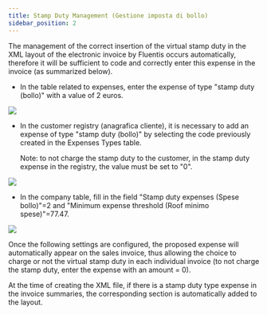 ```yaml
---
title: Stamp Duty Management (Gestione imposta di bollo)
sidebar_position: 2
---
```


The management of the correct insertion of the virtual stamp duty in the XML layout of the electronic invoice by Fluentis occurs automatically, therefore it will be sufficient to code and correctly enter this expense in the invoice (as summarized below).

- In the table related to expenses, enter the expense of type "stamp duty (bollo)" with a value of 2 euros.

![](/img/it-it/finance-area/e-invoice/stamp-tax-management/image01.png)

- In the customer registry (anagrafica cliente), it is necessary to add an expense of type "stamp duty (bollo)" by selecting the code previously created in the Expenses Types table.

   Note: to not charge the stamp duty to the customer, in the stamp duty expense in the registry, the value must be set to "0".

![](/img/it-it/finance-area/e-invoice/stamp-tax-management/image02.png)

- In the company table, fill in the field "Stamp duty expenses (Spese bollo)"=2 and "Minimum expense threshold (Roof minimo spese)"=77.47.

![](/img/it-it/finance-area/e-invoice/stamp-tax-management/image03.png)

Once the following settings are configured, the proposed expense will automatically appear on the sales invoice, thus allowing the choice to charge or not the virtual stamp duty in each individual invoice (to not charge the stamp duty, enter the expense with an amount = 0).

At the time of creating the XML file, if there is a stamp duty type expense in the invoice summaries, the corresponding section is automatically added to the layout.